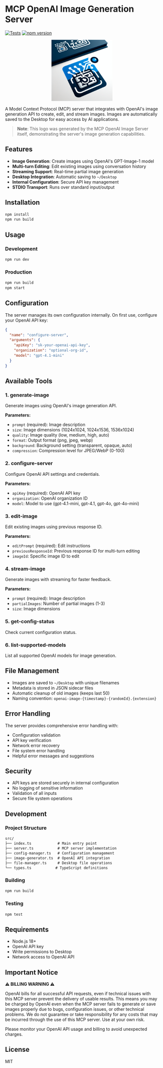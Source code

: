 # MCP OpenAI Image Generation Server

[![Tests](https://github.com/AiondaDotCom/mcp-openai-image/actions/workflows/test.yml/badge.svg)](https://github.com/AiondaDotCom/mcp-openai-image/actions/workflows/test.yml)
[![npm version](https://badge.fury.io/js/@aiondadotcom%2Fmcp-openai-image.svg)](https://badge.fury.io/js/@aiondadotcom%2Fmcp-openai-image)

<div align="center">
  <img src="logo.png" alt="MCP OpenAI Image Server Logo" width="200" height="200">
</div>

A Model Context Protocol (MCP) server that integrates with OpenAI's image generation API to create, edit, and stream images. Images are automatically saved to the Desktop for easy access by AI applications.

> **Note**: This logo was generated by the MCP OpenAI Image Server itself, demonstrating the server's image generation capabilities.

## Features

- **Image Generation**: Create images using OpenAI's GPT-Image-1 model
- **Multi-turn Editing**: Edit existing images using conversation history
- **Streaming Support**: Real-time partial image generation
- **Desktop Integration**: Automatic saving to `~/Desktop`
- **Internal Configuration**: Secure API key management
- **STDIO Transport**: Runs over standard input/output

## Installation

```bash
npm install
npm run build
```

## Usage

### Development
```bash
npm run dev
```

### Production
```bash
npm run build
npm start
```

## Configuration

The server manages its own configuration internally. On first use, configure your OpenAI API key:

```json
{
  "name": "configure-server",
  "arguments": {
    "apiKey": "sk-your-openai-api-key",
    "organization": "optional-org-id",
    "model": "gpt-4.1-mini"
  }
}
```

## Available Tools

### 1. generate-image
Generate images using OpenAI's image generation API.

**Parameters:**
- `prompt` (required): Image description
- `size`: Image dimensions (1024x1024, 1024x1536, 1536x1024)
- `quality`: Image quality (low, medium, high, auto)
- `format`: Output format (png, jpeg, webp)
- `background`: Background setting (transparent, opaque, auto)
- `compression`: Compression level for JPEG/WebP (0-100)

### 2. configure-server
Configure OpenAI API settings and credentials.

**Parameters:**
- `apiKey` (required): OpenAI API key
- `organization`: OpenAI organization ID
- `model`: Model to use (gpt-4.1-mini, gpt-4.1, gpt-4o, gpt-4o-mini)

### 3. edit-image
Edit existing images using previous response ID.

**Parameters:**
- `editPrompt` (required): Edit instructions
- `previousResponseId`: Previous response ID for multi-turn editing
- `imageId`: Specific image ID to edit

### 4. stream-image
Generate images with streaming for faster feedback.

**Parameters:**
- `prompt` (required): Image description
- `partialImages`: Number of partial images (1-3)
- `size`: Image dimensions

### 5. get-config-status
Check current configuration status.

### 6. list-supported-models
List all supported OpenAI models for image generation.

## File Management

- Images are saved to `~/Desktop` with unique filenames
- Metadata is stored in JSON sidecar files
- Automatic cleanup of old images (keeps last 50)
- Naming convention: `openai-image-{timestamp}-{randomId}.{extension}`

## Error Handling

The server provides comprehensive error handling with:
- Configuration validation
- API key verification
- Network error recovery
- File system error handling
- Helpful error messages and suggestions

## Security

- API keys are stored securely in internal configuration
- No logging of sensitive information
- Validation of all inputs
- Secure file system operations

## Development

### Project Structure
```
src/
├── index.ts            # Main entry point
├── server.ts           # MCP server implementation
├── config-manager.ts   # Configuration management
├── image-generator.ts  # OpenAI API integration
├── file-manager.ts     # Desktop file operations
└── types.ts           # TypeScript definitions
```

### Building
```bash
npm run build
```

### Testing
```bash
npm test
```

## Requirements

- Node.js 18+
- OpenAI API key
- Write permissions to Desktop
- Network access to OpenAI API

## Important Notice

**⚠️ BILLING WARNING ⚠️**

OpenAI bills for all successful API requests, even if technical issues with this MCP server prevent the delivery of usable results. This means you may be charged by OpenAI even when the MCP server fails to generate or save images properly due to bugs, configuration issues, or other technical problems. We do not guarantee or take responsibility for any costs that may be incurred through the use of this MCP server. Use at your own risk.

Please monitor your OpenAI API usage and billing to avoid unexpected charges.

## License

MIT